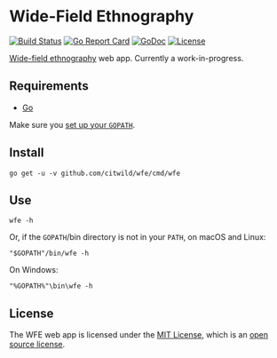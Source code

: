 # Wide-Field Ethnography 

[![Build Status](https://api.travis-ci.org/citwild/wfe.svg?branch=master)](https://travis-ci.org/citwild/wfe)
[![Go Report Card](https://goreportcard.com/badge/github.com/citwild/wfe)](https://goreportcard.com/report/github.com/citwild/wfe)
[![GoDoc](https://godoc.org/github.com/citwild/wfe?status.svg)](https://godoc.org/github.com/citwild/wfe)
[![License](https://img.shields.io/badge/license-MIT-blue.svg)](LICENSE)

[Wide-field ethnography](http://depts.washington.edu/citw/wordpress/?page_id=55) web app. Currently a work-in-progress.

## Requirements

- [Go](https://golang.org/doc/install)

Make sure you [set up your `GOPATH`](https://golang.org/doc/code.html#GOPATH). 

## Install

```
go get -u -v github.com/citwild/wfe/cmd/wfe
```

## Use

```
wfe -h
```

Or, if the `GOPATH`/bin directory is not in your `PATH`, on macOS and Linux:

```
"$GOPATH"/bin/wfe -h
```

On Windows:

```
"%GOPATH%"\bin\wfe -h
```

## License

The WFE web app is licensed under the [MIT License](https://opensource.org/licenses/MIT), which is an [open source license](https://opensource.org/docs/osd).
